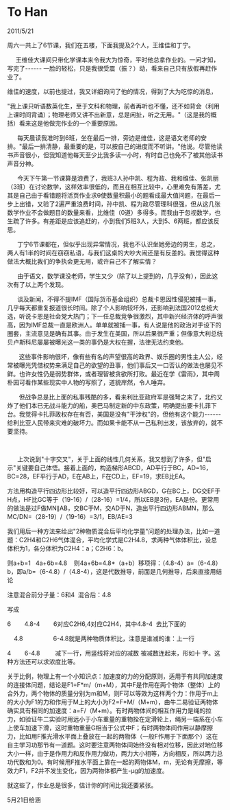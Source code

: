 # To Han
2011/5/21

周六一共上了6节课，我们在五楼，下面我提及2个人，王维佳和丁宁。

    
王维佳大课间只带化学课本来令我大为惊奇，平时他总拿作业的。一问才知，写完了------
一脸的轻松，只是我很受震（振？）动，看来自己只有放假再赶作业了。

维佳的速度，以前也提过，我又详细询问了他的情况，得到了大为吃惊的消息，

"我上课只听语数英化生，至于文科和物理，前者再听也不懂，还不如背会（利用上课时间背诵）；物理老师又讲不出新意，总是闲扯，听之无用。"（这是我的概括）看来这是他做完作业的一个重要原因。

     
每天晨读我准时到6班，坐在最后一排，旁边是维佳，这是语文老师的安排。"最后一排清静，最重要的是，可以按自己的进度而不听讲。"他说。尽管他读书声音很小，但我知道他每天至少比我多读一小时，有时自己也免不了被其他读书声音分神。

     
今天下午第一节课算是浪费了，我班3人孙中凯、程为政、我和维佳、张凯丽（3班）在讨论数学，这样效率很低的，而且在相互比较中，心里难免有落差，尤其是自己由于看错题将活页作业求θ使数量积最小的题看成最大值问题，在最后一步上出错，又验了2遍严重浪费时间，孙中凯、程为政尽管理科很强，但从这几张数学作业不会做题目的数量来看，比维佳（0道）多得多。而我由于忽视数学，也生疏了许多。有差距是应该追赶的，小到我们5班3人，大到5、6两班，都应该反思。

     
丁宁6节课都在，但似乎出现异常情况，我也不认识坐她旁边的男生，总之，两人有1半的时间在窃窃私语，与我们这桌的大吵大闹还是有反差的。我觉得这种做法大概比我们的争执会更无用，或许自己不了解实情？

     
由于语文，数学课没老师，学生又少（除了以上提到的，几乎没有），因此这次有了以上两个发现。

     
谈及新闻，不得不提IMF（国际货币基金组织）总裁卡恩因性侵犯被捕一事，几乎每天都重复报道很长时间。除了个人影响较坏外，还影响到法国2012总统大选，听说卡恩是社会党大热门；下一任总裁竞争很激烈，其中新兴经济体的呼声很高，因为IMF总裁一直是欧洲人。单单就被捕一事，有人说是他的政治对手设下的圈套，主流意见是确有其事。由于发生在美国，所以后果很严重；但像意大利总统贝卢斯科尼屡屡被曝光这一类的事仍是大权在握，法律无法约束他。

      
这些事件影响很坏，像有些有名的声望很高的政界、娱乐圈的男性主人公，经常被曝光凭借权势来满足自己的欲望的丑事，他们事后又一口否认的做法也屡见不鲜。也许女性仍是弱势群体，或者理智被贪欲所打败。最近在学《雷雨》，其中周朴园可看作某些现实中人物的写照了，道貌岸然，令人唾弃。

      
但战争总是比上面的私事残酷的多，看来利比亚政府军是强弩之末了，北约又炸了他们本已无战斗能力的船，奥巴马制定新的中东政策，明确提出要卡扎菲下台。我觉得卡扎菲政权存在有否，美国是没有"干涉权"的，但他有这个能力------给利比亚人民带来灾难的破坏力。而如果卡能不从一己私利出发，该放弃的，就不要坚持。

 

     
上次说到"十字交叉"，关于上面的线性几何关系，我又想到了许多，但"启示"关键要自己体悟。接着上面的，构造梯形ABCD，AD平行于BC，AD=16，BC=28，EF平行于AD，E在AB上，F在CD上，EF=19，求EB比EA。

方法用构造平行四边形比较好，可以造平行四边形ABGD，G在BC上，DG交EF于H点，HF比GC等于（19-16）/（28-16）=1/4，所以EB是3份，EA是份。更常用的做法是过F做MN∥AB，交BC于M，交AD于N，造出平行四边形ABMN，那么MC/DN=（28-19）/（19-16）=3/1，EB/AE=3

我们用后一种方法来给出"2种物质混合后平均化学量"问题的处理办法，比如一道题：C2H4和C2H6气体混合，平均化学式是C2H4.8，求两种气体体积比，设总体积为1，各分体积为C2H4：a；C2H6：b。

则a+b=1   4a+6b=4.8   
则4a+6b=4.8\*（a+b）移项得：（4.8-4）a=（6-4.8）b，即a/b=（6-4.8）/（4.8-4），这是代数推导，前面是几何推导，后来直接用结论

注意混合前分子量：6和4  混合后：4.8

写成

6        4.8-4        6对应C2H6,4对应C2H4，其中4.8-4  去比下面的

    4.8                  6-4.8就是两种物质体积比，注意是谁减的谁：上一行

4        6-4.8         减下一行，用竖线将对应的减数 被减数连起来，形如十
字。这种方法还可以求浓度比等。

关于比例，物理上有一个小知识点：加速度的力的分配原则，适用于有共同加速度的连接体问题，结论是F1=F\*m/（m+M），其中F是作用在两个物体（整体）上的合外力，两个物体的质量分别为m和M，则F可以等效为这样两个力：作用于m上的大小为F1的力和作用于M上的大小为F2=F\*M/（M+m），由牛二易验证两物体确实具有相同的加速度：a=F/（M+m）。有时两物体间的相互作用力是绳的拉力，如验证牛二实验时用远小于小车重量的重物拴在定滑轮上，绳另一端系在小车上使车加速下滑，这时重物重量G相当于公式中F；有时两物体间作用以静摩擦力，比如用F推光滑水平面上叠放在一起的两物体（一般F作用于下面那个）这在自主学习功那节有一道题。这时要注意两物体间始终没有相对位移，因此对地位移大小一样，由于是作用力和反作用力做功，两力大小相等，方向相反，所以两力总功代数和为0。有时候用F推水平面上靠在一起的两物体M，m，无论有无摩擦，等效力F1，F2并不发生变化，因为两物体都产生-μg的加速度。

就这些了，作业总是很多，估计你的时间比我还要紧张。

5月21日给涵